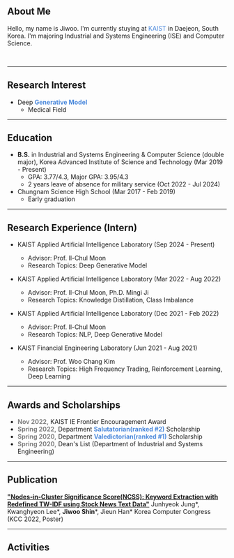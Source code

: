 ## About Me
Hello, my name is Jiwoo. I'm currently stuying at <span style="color:#4B89DC">KAIST</span> in Daejeon, South Korea. I'm majoring Industrial and Systems Engineering (ISE) and Computer Science. 

<br>

---

## Research Interest
- Deep **<span style="color:#4B89DC">Generative Model</span>**
  - Medical Field

***

## Education
- **B.S.** in Industrial and Systems Engineering & Computer Science (double major), Korea Advanced Institute of Science and Technology (Mar 2019 - Present)
  - GPA: 3.77/4.3, Major GPA: 3.95/4.3
  - 2 years leave of absence for military service (Oct 2022 - Jul 2024)
- Chungnam Science High School (Mar 2017 - Feb 2019)
  - Early graduation
 
  
***

## Research Experience (Intern)
- KAIST Applied Artificial Intelligence Laboratory (Sep 2024 - Present)
  - Advisor: Prof. Il-Chul Moon
  - Research Topics: Deep Generative Model
    
- KAIST Applied Artificial Intelligence Laboratory (Mar 2022 - Aug 2022)
  - Advisor: Prof. Il-Chul Moon, Ph.D. Mingi Ji
  - Research Topics: Knowledge Distillation, Class Imbalance
    
- KAIST Applied Artificial Intelligence Laboratory (Dec 2021 - Feb 2022)
  - Advisor: Prof. Il-Chul Moon
  - Research Topics: NLP, Deep Generative Model
    
- KAIST Financial Engineering Laboratory (Jun 2021 - Aug 2021)
  - Advisor: Prof. Woo Chang Kim
  - Research Topics: High Frequency Trading, Reinforcement Learning, Deep Learning


***

## Awards and Scholarships
- <b><span style="color:grey;">Nov 2022,</span></b> KAIST IE Frontier Encouragement Award
- <b><span style="color:grey;">Spring 2022,</span></b> Department <b><span style="color:#4B89DC;">Salutatorian(ranked #2)</span></b> Scholarship 
- <b><span style="color:grey;">Spring 2020,</span></b> Department <b><span style="color:#4B89DC;">Valedictorian(ranked #1)</span></b> Scholarship
- <b><span style="color:grey;">Spring 2020,</span></b> Dean's List (Department of Industrial and Systems Engineering)

***

## Publication
<b><span style="color:#4B89DC;">["Nodes-in-Cluster Significance Score(NCSS): Keyword Extraction with Redefined TW-IDF using Stock News Text Data"](https://www.dbpia.co.kr/journal/articleDetail?nodeId=NODE11113831)</span></b>
Junhyeok Jung*, Kwanghyeon Lee*, **Jiwoo Shin***, Jieun Han*
Korea Computer Congress (KCC 2022, Poster)

***

## Activities
